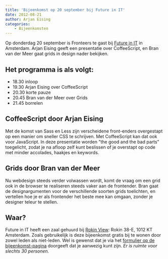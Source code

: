 ```yaml
---
title: 'Bijeenkomst op 20 september bij Future in IT'
date: 2012-08-21
author: Arjan Eising
categories:
    - Bijeenkomsten
---
```


Op donderdag 20 september is Fronteers te gast bij [Future in IT](http://futureinit.nl/) in Amsterdam. Arjan Eising geeft een presentatie over CoffeeScript, en Bran van der Meer gaat grids in design nader bekijken.

## Het programma is als volgt:

-   18.30 inloop
-   19.30 Arjan Eising over CoffeeScript
-   20.30 korte pauze
-   20.45 Bran van der Meer over Grids
-   21.45 borrelen

## CoffeeScript door Arjan Eising

Met de komst van Sass en Less zijn verscheidene front-enders overgestapt op een manier om sneller CSS te schrijven. Met CoffeeScript kan dat ook voor JavaScript. In deze presentatie worden "the good and the bad parts" toegelicht, zodat je na afloop zelf kunt beslissen of je overstapt op code met minder accolades, haakjes en keywords.

## Grids door Bran van der Meer

Nu webdesign steeds verder volwassen wordt, komt de vraag om een grid ook in de browser te realiseren steeds vaker aan de frontender. Bran gaat de designargumenten voor de verschillende soorten grids toelichten, en vertellen hoe je er als frontender het beste mee kan omgaan, zonder je designer teleur te stellen.

## Waar?

Future in IT heeft een zaal gehuurd bij [Rokin View](http://www.rokinview.nl/): Rokin 38-E, 1012 KT Amsterdam. Zoals gebruikelijk is deze bijeenkomst gratis bij te wonen door zowel leden als niet-leden. Wel is gewenst dat je via het [formulier op de bijeenkomst-pagina](/bijeenkomsten/2012/future-in-it) doorgeeft dat je aanwezig kunt zijn. _Er is ruimte voor slechts 30 personen._
